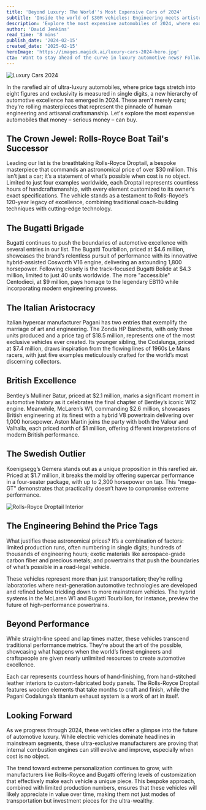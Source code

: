 ```yaml
---
title: 'Beyond Luxury: The World''s Most Expensive Cars of 2024'
subtitle: 'Inside the world of $30M vehicles: Engineering meets artistry in 2024''s priciest automobiles'
description: 'Explore the most expensive automobiles of 2024, where exquisite engineering and artisanal craftsmanship define the pinnacle of luxury. From the $30 million Rolls-Royce Droptail to Bugatti's groundbreaking designs, discover the fusion of cutting-edge technology and timeless elegance.'
author: 'David Jenkins'
read_time: '8 mins'
publish_date: '2024-02-15'
created_date: '2025-02-15'
heroImage: 'https://images.magick.ai/luxury-cars-2024-hero.jpg'
cta: 'Want to stay ahead of the curve in luxury automotive news? Follow us on LinkedIn for exclusive insights into the world''s most extraordinary vehicles and the latest developments in automotive excellence.'
---
```


![Luxury Cars 2024](https://i.magick.ai/PIXE/1739610286596_magick_img.webp)

In the rarefied air of ultra-luxury automobiles, where price tags stretch into eight figures and exclusivity is measured in single digits, a new hierarchy of automotive excellence has emerged in 2024. These aren't merely cars; they're rolling masterpieces that represent the pinnacle of human engineering and artisanal craftsmanship. Let's explore the most expensive automobiles that money – serious money – can buy.

## The Crown Jewel: Rolls-Royce Boat Tail's Successor

Leading our list is the breathtaking Rolls-Royce Droptail, a bespoke masterpiece that commands an astronomical price of over $30 million. This isn’t just a car; it’s a statement of what’s possible when cost is no object. Limited to just four examples worldwide, each Droptail represents countless hours of handcraftsmanship, with every element customized to its owner’s exact specifications. The vehicle stands as a testament to Rolls-Royce’s 120-year legacy of excellence, combining traditional coach-building techniques with cutting-edge technology.

## The Bugatti Brigade

Bugatti continues to push the boundaries of automotive excellence with several entries in our list. The Bugatti Tourbillon, priced at $4.6 million, showcases the brand’s relentless pursuit of performance with its innovative hybrid-assisted Cosworth V16 engine, delivering an astounding 1,800 horsepower. Following closely is the track-focused Bugatti Bolide at $4.3 million, limited to just 40 units worldwide. The more "accessible" Centodieci, at $9 million, pays homage to the legendary EB110 while incorporating modern engineering prowess.

## The Italian Aristocracy

Italian hypercar manufacturer Pagani has two entries that exemplify the marriage of art and engineering. The Zonda HP Barchetta, with only three units produced and a price tag of $18.5 million, represents one of the most exclusive vehicles ever created. Its younger sibling, the Codalunga, priced at $7.4 million, draws inspiration from the flowing lines of 1960s Le Mans racers, with just five examples meticulously crafted for the world’s most discerning collectors.

## British Excellence

Bentley’s Mulliner Batur, priced at $2.1 million, marks a significant moment in automotive history as it celebrates the final chapter of Bentley’s iconic W12 engine. Meanwhile, McLaren’s W1, commanding $2.6 million, showcases British engineering at its finest with a hybrid V8 powertrain delivering over 1,000 horsepower. Aston Martin joins the party with both the Valour and Valhalla, each priced north of $1 million, offering different interpretations of modern British performance.

## The Swedish Outlier

Koenigsegg’s Gemera stands out as a unique proposition in this rarefied air. Priced at $1.7 million, it breaks the mold by offering supercar performance in a four-seater package, with up to 2,300 horsepower on tap. This "mega-GT" demonstrates that practicality doesn’t have to compromise extreme performance.

![Rolls-Royce Droptail Interior](https://i.magick.ai/PIXE/1739610286599_magick_img.webp)

## The Engineering Behind the Price Tags

What justifies these astronomical prices? It’s a combination of factors: limited production runs, often numbering in single digits; hundreds of thousands of engineering hours; exotic materials like aerospace-grade carbon fiber and precious metals; and powertrains that push the boundaries of what’s possible in a road-legal vehicle.

These vehicles represent more than just transportation; they’re rolling laboratories where next-generation automotive technologies are developed and refined before trickling down to more mainstream vehicles. The hybrid systems in the McLaren W1 and Bugatti Tourbillon, for instance, preview the future of high-performance powertrains.

## Beyond Performance

While straight-line speed and lap times matter, these vehicles transcend traditional performance metrics. They’re about the art of the possible, showcasing what happens when the world’s finest engineers and craftspeople are given nearly unlimited resources to create automotive excellence.

Each car represents countless hours of hand-finishing, from hand-stitched leather interiors to custom-fabricated body panels. The Rolls-Royce Droptail features wooden elements that take months to craft and finish, while the Pagani Codalunga’s titanium exhaust system is a work of art in itself.

## Looking Forward

As we progress through 2024, these vehicles offer a glimpse into the future of automotive luxury. While electric vehicles dominate headlines in mainstream segments, these ultra-exclusive manufacturers are proving that internal combustion engines can still evolve and improve, especially when cost is no object.

The trend toward extreme personalization continues to grow, with manufacturers like Rolls-Royce and Bugatti offering levels of customization that effectively make each vehicle a unique piece. This bespoke approach, combined with limited production numbers, ensures that these vehicles will likely appreciate in value over time, making them not just modes of transportation but investment pieces for the ultra-wealthy.